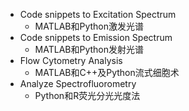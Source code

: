 - Code snippets to Excitation Spectrum
  - MATLAB和Python激发光谱
- Code snippets to Emission Spectrum
  - MATLAB和Python发射光谱
- Flow Cytometry Analysis
  - MATLAB和C++及Python流式细胞术
- Analyze Spectrofluorometry
  - Python和R荧光分光光度法

